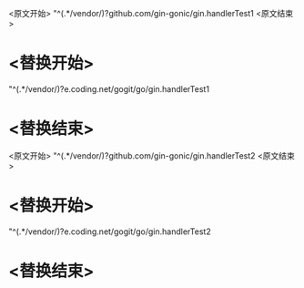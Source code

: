 
<原文开始>
"^(.*/vendor/)?github.com/gin-gonic/gin.handlerTest1
<原文结束>

# <替换开始>
"^(.*/vendor/)?e.coding.net/gogit/go/gin.handlerTest1
# <替换结束>


<原文开始>
"^(.*/vendor/)?github.com/gin-gonic/gin.handlerTest2
<原文结束>

# <替换开始>
"^(.*/vendor/)?e.coding.net/gogit/go/gin.handlerTest2
# <替换结束>

